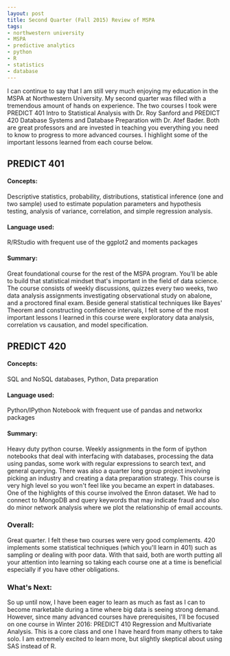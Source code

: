 ```yaml
---
layout: post
title: Second Quarter (Fall 2015) Review of MSPA
tags:
- northwestern university
- MSPA
- predictive analytics
- python
- R
- statistics
- database
---
```


I can continue to say that I am still very much enjoying my education in the MSPA at Northwestern University. My second quarter was filled with a tremendous amount of hands on experience. The two courses I took were PREDICT 401 Intro to Statistical Analysis with Dr. Roy Sanford and PREDICT 420 Database Systems and Database Preparation with Dr. Atef Bader. Both are great professors and are invested in teaching you everything you need to know to progress to more advanced courses. I highlight some of the important lessons learned from each course below.

<h2>PREDICT 401</h2>

<h4>Concepts:</h4> 
Descriptive statistics, probability, distributions, statistical inference (one and two sample) used to estimate population parameters and hypothesis testing, analysis of variance, correlation, and simple regression analysis.

<h4>Language used:</h4>
R/RStudio with frequent use of the ggplot2 and moments packages

<h4>Summary:</h4> 
Great foundational course for the rest of the MSPA program. You'll be able to build that statistical mindset that's important in the field of data science. The course consists of weekly discussions, quizzes every two weeks, two data analysis assignments investigating observational study on abalone, and a proctored final exam. Beside general statistical techniques like Bayes' Theorem and constructing confidence intervals, I felt some of the most important lessons I learned in this course were exploratory data analysis, correlation vs causation, and model specification.

<h2>PREDICT 420</h2>

<h4>Concepts:</h4>
SQL and NoSQL databases, Python, Data preparation

<h4>Language used:</h4>
Python/IPython Notebook with frequent use of pandas and networkx packages

<h4>Summary:</h4>
Heavy duty python course. Weekly assignments in the form of ipython notebooks that deal with interfacing with databases, processing the data using pandas, some work with regular expressions to search text, and general querying. There was also a quarter long group project involving picking an industry and creating a data preparation strategy. This course is very high level so you won't feel like you became an expert in databases. One of the highlights of this course involved the Enron dataset. We had to connect to MongoDB and query keywords that may indicate fraud and also do minor network analysis where we plot the relationship of email accounts.

<h3>Overall:</h3>
Great quarter. I felt these two courses were very good complements. 420 implements some statistical techniques (which you'll learn in 401) such as sampling or dealing with poor data. With that said, both are worth putting all your attention into learning so taking each course one at a time is beneficial especially if you have other obligations. 

<h3>What's Next:</h3>
So up until now, I have been eager to learn as much as fast as I can to become marketable during a time where big data is seeing strong demand. However, since many advanced courses have prerequisites, I'll be focused on one course in Winter 2016: PREDICT 410 Regression and Multivariate Analysis. This is a core class and one I have heard from many others to take solo. I am extremely excited to learn more, but slightly skeptical about using SAS instead of R. 